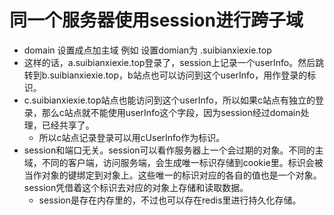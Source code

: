 # 同一个服务器使用session进行跨子域
* domain 设置成点加主域 例如 设置domian为 .suibianxiexie.top
* 这样的话，a.suibianxiexie.top登录了，session上记录一个userInfo。然后跳转到b.suibianxiexie.top，b站点也可以访问到这个userInfo，用作登录的标识。
* c.suibianxiexie.top站点也能访问到这个userInfo，所以如果c站点有独立的登录，那么c站点就不能使用userInfo这个字段，因为session经过domain处理，已经共享了。
    - 所以c站点记录登录可以用cUserInfo作为标识。
* session和端口无关。session可以看作服务器上一个会过期的对象。不同的主域，不同的客户端，访问服务端，会生成唯一标识存储到cookie里。标识会被当作对象的键绑定到对象上。这些唯一的标识对应的各自的值也是一个对象。session凭借着这个标识去对应的对象上存储和读取数据。
    - session是存在内存里的，不过也可以存在redis里进行持久化存储。
